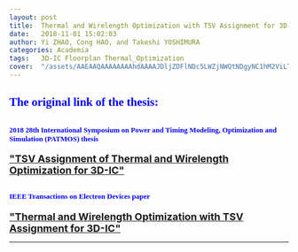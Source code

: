 ```yaml
---
layout: post
title:  Thermal and Wirelength Optimization with TSV Assignment for 3D-IC
date:   2018-11-01 15:02:03
author: Yi ZHAO, Cong HAO, and Takeshi YOSHIMURA
categories: Academia
tags:	3D-IC Floorplan Thermal_Optimization
cover:  "/assets/AAEAAQAAAAAAAAhdAAAAJDljZDFlNDc5LWZjNWQtNDgyNC1hM2ViLTA2M2QzYTQzMWJiNQ.png"
---
```


<style>
.divcss5{text-indent:35px}
</style>

<h2 id="The original link of the thesis"><b><font face="segoe script"><font color="blue">The original link of the thesis:</font></font></b></h2>

## <b><font face="segoe script" color="blue" size="2">2018 28th International Symposium on Power and Timing Modeling, Optimization and Simulation (PATMOS) thesis</font></b>

<a href="http://pba9e7hoh.bkt.clouddn.com/08464161.pdf"><font size="4"><b>"TSV Assignment of Thermal and Wirelength Optimization for 3D-IC"</b></font></a>

## <b><font face="segoe script" color="blue" size="2">IEEE Transactions on Electron Devices paper</font></b>

<a href="http://pba9e7hoh.bkt.clouddn.com/ted-zhao-2875933-proof.pdf"><font size="4"><b>"Thermal and Wirelength Optimization with TSV Assignment for 3D-IC"</b></font></a>

------




<div class="cm-article" data-key="AkimotoYuduki.id"></div>

<link rel="stylesheet" href="//comment.moe/dest/static/css/plus.css">

<script src="//comment.moe/dest/static/js/build.js" charset="UTF-8"></script>


